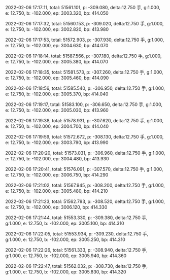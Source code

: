 2022-02-06 17:17:11, total: 51561.101, p: -309.080, delta:12.750 手, g:1.000, e: 12.750, b: -102.000, ep: 3003.320, bp: 414.050

2022-02-06 17:17:32, total: 51560.153, p: -309.020, delta:12.750 手, g:1.000, e: 12.750, b: -102.000, ep: 3002.820, bp: 413.980

2022-02-06 17:17:53, total: 51572.903, p: -307.930, delta:12.750 手, g:1.000, e: 12.750, b: -102.000, ep: 3004.630, bp: 414.070

2022-02-06 17:18:14, total: 51587.566, p: -307.180, delta:12.750 手, g:1.000, e: 12.750, b: -102.000, ep: 3005.380, bp: 414.070

2022-02-06 17:18:35, total: 51581.573, p: -307.260, delta:12.750 手, g:1.000, e: 12.750, b: -102.000, ep: 3005.460, bp: 414.090

2022-02-06 17:18:56, total: 51585.540, p: -306.950, delta:12.750 手, g:1.000, e: 12.750, b: -102.000, ep: 3005.370, bp: 414.040

2022-02-06 17:19:17, total: 51583.100, p: -306.650, delta:12.750 手, g:1.000, e: 12.750, b: -102.000, ep: 3005.030, bp: 413.960

2022-02-06 17:19:38, total: 51578.931, p: -307.620, delta:12.750 手, g:1.000, e: 12.750, b: -102.000, ep: 3004.700, bp: 414.040

2022-02-06 17:19:59, total: 51572.672, p: -308.130, delta:12.750 手, g:1.000, e: 12.750, b: -102.000, ep: 3003.790, bp: 413.990

2022-02-06 17:20:20, total: 51573.031, p: -306.960, delta:12.750 手, g:1.000, e: 12.750, b: -102.000, ep: 3004.480, bp: 413.930

2022-02-06 17:20:41, total: 51576.091, p: -307.570, delta:12.750 手, g:1.000, e: 12.750, b: -102.000, ep: 3006.750, bp: 414.290

2022-02-06 17:21:02, total: 51567.945, p: -308.200, delta:12.750 手, g:1.000, e: 12.750, b: -102.000, ep: 3005.480, bp: 414.210

2022-02-06 17:21:23, total: 51562.793, p: -308.520, delta:12.750 手, g:1.000, e: 12.750, b: -102.000, ep: 3006.120, bp: 414.330

2022-02-06 17:21:44, total: 51553.330, p: -309.380, delta:12.750 手, g:1.000, e: 12.750, b: -102.000, ep: 3005.100, bp: 414.310

2022-02-06 17:22:05, total: 51553.934, p: -309.230, delta:12.750 手, g:1.000, e: 12.750, b: -102.000, ep: 3005.250, bp: 414.310

2022-02-06 17:22:26, total: 51561.333, p: -308.940, delta:12.750 手, g:1.000, e: 12.750, b: -102.000, ep: 3005.940, bp: 414.360

2022-02-06 17:22:47, total: 51562.032, p: -308.730, delta:12.750 手, g:1.000, e: 12.750, b: -102.000, ep: 3005.830, bp: 414.320